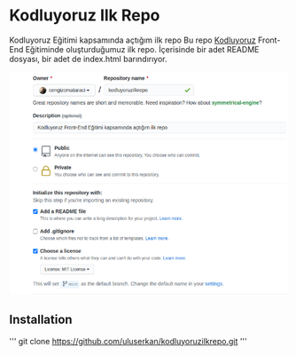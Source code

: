 # Kodluyoruz Ilk Repo
Kodluyoruz Eğitimi kapsamında açtığım ilk repo
Bu repo [Kodluyoruz](https://kodluyoruz.org) Front-End Eğitiminde oluşturduğumuz ilk repo. İçerisinde bir adet README dosyası, bir adet de index.html barındırıyor.

![](https://github.com/Kodluyoruz/taskforce/raw/main/git/odev1/figures/github.png)

## Installation

'''
git clone https://github.com/uluserkan/kodluyoruzilkrepo.git
'''
